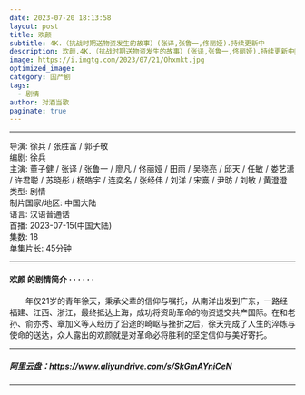 ```yaml
---
date: 2023-07-20 18:13:58
layout: post
title: 欢颜
subtitle: 4K.（抗战时期送物资发生的故事）(张译,张鲁一,佟丽娅).持续更新中
description: 欢颜.4K.（抗战时期送物资发生的故事）(张译,张鲁一,佟丽娅).持续更新中🐇，年仅21岁的青年徐天，秉承父辈的信仰与嘱托，从南洋出发到广东，一路经福建、江西、浙江，最终抵达上海，成功将资助革命的物资送交共产国际...
image: https://i.imgtg.com/2023/07/21/Ohxmkt.jpg
optimized_image: 
category: 国产剧
tags:
  - 剧情
author: 对酒当歌
paginate: true
---
```



---

导演: 徐兵 / 张胜富 / 郭子敬  
编剧: 徐兵  
主演: 董子健 / 张译 / 张鲁一 / 廖凡 / 佟丽娅 / 田雨 / 吴晓亮 / 邱天 / 任敏 / 娄艺潇 / 许君聪 / 苏晓彤 / 杨皓宇 / 连奕名 / 张经伟 / 刘洋 / 宋熹 / 尹昉 / 刘敏 / 黄澄澄  
类型: 剧情  
制片国家/地区: 中国大陆  
语言: 汉语普通话  
首播: 2023-07-15(中国大陆)  
集数: 18  
单集片长: 45分钟  

---

#### 欢颜 的剧情简介 · · · · · ·

　　年仅21岁的青年徐天，秉承父辈的信仰与嘱托，从南洋出发到广东，一路经福建、江西、浙江，最终抵达上海，成功将资助革命的物资送交共产国际。在和老孙、俞亦秀、章加义等人经历了沿途的崎岖与挫折之后，徐天完成了人生的淬炼与使命的送达，众人露出的欢颜就是对革命必将胜利的坚定信仰与美好寄托。

---

##### 阿里云盘：<https://www.aliyundrive.com/s/SkGmAYniCeN>

---

